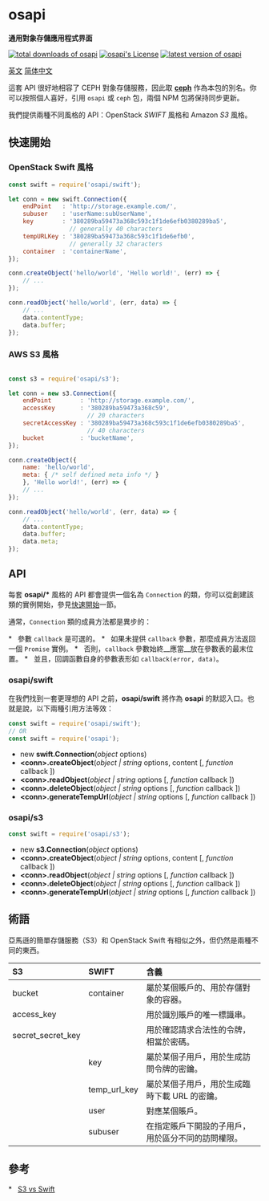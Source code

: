 #	osapi
__通用對象存儲應用程式界面__

[![total downloads of osapi](https://img.shields.io/npm/dt/osapi.svg)](https://www.npmjs.com/package/osapi)
[![osapi's License](https://img.shields.io/npm/l/osapi.svg)](https://www.npmjs.com/package/osapi)
[![latest version of osapi](https://img.shields.io/npm/v/osapi.svg)](https://www.npmjs.com/package/osapi)

[英文](./README.md)
[简体中文](./README.zh_CN.md)

這套 API 很好地相容了 CEPH 對象存儲服務，因此取 __[ceph](https://www.npmjs.com/package/ceph)__ 作為本包的別名。你可以按照個人喜好，引用 `osapi` 或 `ceph` 包，兩個 NPM 包將保持同步更新。

我們提供兩種不同風格的 API：OpenStack *SWIFT* 風格和 Amazon *S3* 風格。

##	快速開始

###	OpenStack Swift 風格

```javascript
const swift = require('osapi/swift');

let conn = new swift.Connection({
    endPoint   : 'http://storage.example.com/',
    subuser    : 'userName:subUserName',
    key        : '380289ba59473a368c593c1f1de6efb0380289ba5', 
                 // generally 40 characters 
    tempURLKey : '380289ba59473a368c593c1f1de6efb0', 
                 // generally 32 characters
    container  : 'containerName',
});

conn.createObject('hello/world', 'Hello world!', (err) => {
    // ...
});

conn.readObject('hello/world', (err, data) => {
    // ...
    data.contentType;
    data.buffer;
});
```

###	AWS S3 風格

```javascript

const s3 = require('osapi/s3');

let conn = new s3.Connection({
    endPoint        : 'http://storage.example.com/',
    accessKey       : '380289ba59473a368c59', 
                      // 20 characters 
    secretAccessKey : '380289ba59473a368c593c1f1de6efb0380289ba5', 
                      // 40 characters
    bucket          : 'bucketName',
});

conn.createObject({
    name: 'hello/world',
    meta: { /* self defined meta info */ }
    }, 'Hello world!', (err) => {
    // ...
});

conn.readObject('hello/world', (err, data) => {
    // ...
    data.contentType;
    data.buffer;
    data.meta;
});
```

##	API

每套 __osapi/*__ 風格的 API 都會提供一個名為 `Connection` 的類，你可以從創建該類的實例開始，參見[快速開始](#快速開始)一節。

通常，`Connection` 類的成員方法都是異步的：

*   參數 `callback` 是可選的。
*   如果未提供 `callback` 參數，那麼成員方法返回一個 `Promise` 實例。
*   否則，`callback` 參數始終__應當__放在參數表的最末位置。
*   並且，回調函數自身的參數表形如 `callback(error, data)`。

###	osapi/swift

在我們找到一套更理想的 API 之前，__osapi/swift__ 將作為 __osapi__ 的默認入口。也就是說，以下兩種引用方法等效：

```javascript
const swift = require('osapi/swift');
// OR
const swift = require('osapi');
```

*	new __swift.Connection__(*object* options)
*	__\<conn\>.createObject__(*object | string* options, content [, *function* callback ])
*	__\<conn\>.readObject__(*object | string* options [, *function* callback ])
*	__\<conn\>.deleteObject__(*object | string* options [, *function* callback ])
*	__\<conn\>.generateTempUrl__(*object | string* options [, *function* callback ])

###	osapi/s3

```javascript
const swift = require('osapi/s3');
```

*	new __s3.Connection__(*object* options)
*	__\<conn\>.createObject__(*object | string* options, content [, *function* callback ])
*	__\<conn\>.readObject__(*object | string* options [, *function* callback ])
*	__\<conn\>.deleteObject__(*object | string* options [, *function* callback ])
*	__\<conn\>.generateTempUrl__(*object | string* options [, *function* callback ])

##  術語

亞馬遜的簡單存儲服務（S3）和 OpenStack Swift 有相似之外，但仍然是兩種不同的東西。

| S3                   | SWIFT          | 含義 |
| :----------------    | :------------- | :------------- |
| bucket               | container      | 屬於某個賬戶的、用於存儲對象的容器。 |
| access_key           |                | 用於識別賬戶的唯一標識串。 |
| secret\_secret\_key  |                | 用於確認請求合法性的令牌，相當於密碼。 |
|                      | key            | 屬於某個子用戶，用於生成訪問令牌的密鑰。 |
|                      | temp\_url\_key | 屬於某個子用戶，用於生成臨時下載 URL 的密鑰。 |
|                      | user           | 對應某個賬戶。 |
|                      | subuser        | 在指定賬戶下開設的子用戶，用於區分不同的訪問權限。 |

##  參考

*   [S3 vs Swift](https://oldhenhut.com/2016/05/31/s3-vs-swift/)

